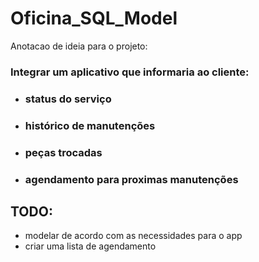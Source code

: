 # Oficina_SQL_Model








Anotacao de ideia para o projeto:

### Integrar um aplicativo que informaria ao cliente:
  - ### status do serviço
  - ### histórico de manutenções
  - ### peças trocadas
  - ### agendamento para proximas manutenções


## TODO: 
  - modelar de acordo com as necessidades para o app
  - criar uma lista de agendamento

